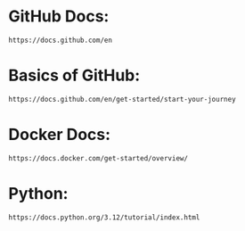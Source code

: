 # GitHub Docs:
    https://docs.github.com/en
# Basics of GitHub:
    https://docs.github.com/en/get-started/start-your-journey
# Docker Docs:
    https://docs.docker.com/get-started/overview/
# Python:
    https://docs.python.org/3.12/tutorial/index.html
